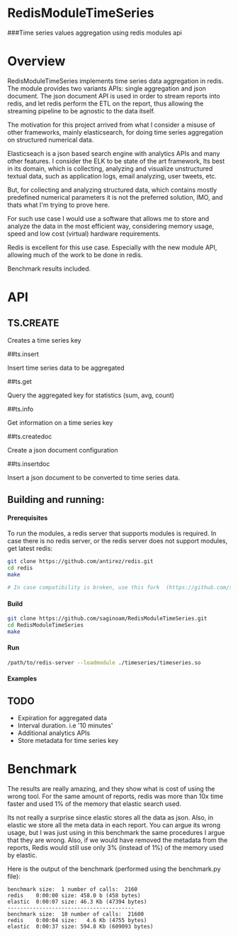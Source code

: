 # RedisModuleTimeSeries

###Time series values aggregation using redis modules api

# Overview

RedisModuleTimeSeries implements time series data aggregation in redis.
The module provides two variants APIs: single aggregation and json document. 
The json document API is used in order to stream reports into redis, and let
redis perform the ETL on the report, thus allowing the streaming pipeline to be 
agnostic to the data itself.
 
The motivation for this project arrived from what I consider a misuse of other
frameworks, mainly elasticsearch, for doing time series aggregation on structured numerical data.

Elasticseach is a json based search engine with analytics APIs and many other features.
I consider the ELK to be state of the art framework, Its best in its domain, which is collecting, analyzing and visualize
unstructured textual data, such as application logs, email analyzing, user tweets, etc.

But, for collecting and analyzing structured data, which contains mostly predefined numerical
parameters it is not the preferred solution, IMO, and thats what I'm trying to prove here.   

For such use case I would use a software that allows me to store and analyze the data in the most efficient way,
considering memory usage, speed and low cost (virtual) hardware requirements.
 
Redis is excellent for this use case. Especially with the new module API, allowing much of the work to be done in redis.

Benchmark results included.


# API

## TS.CREATE

Creates a time series key


##ts.insert

Insert time series data to be aggregated

##ts.get

Query the aggregated key for statistics (sum, avg, count)

##ts.info

Get information on a time series key

##ts.createdoc

Create a json document configuration

##ts.insertdoc

Insert a json document to be converted to time series data.

## Building and running:


#### Prerequisites

To run the modules, a redis server that supports modules is required.
In case there is no redis server, or the redis server does not support modules, get latest redis:

```sh
git clone https://github.com/antirez/redis.git
cd redis
make

# In case compatibility is broken, use this fork  (https://github.com/saginoam/redis.git)
```

#### Build


```sh
git clone https://github.com/saginoam/RedisModuleTimeSeries.git
cd RedisModuleTimeSeries
make
```

#### Run
```sh
/path/to/redis-server --loadmodule ./timeseries/timeseries.so
```

#### Examples



## TODO

 * Expiration for aggregated data
 * Interval duration. i.e '10 minutes'
 * Additional analytics APIs 
 * Store metadata for time series key
 
# Benchmark

The results are really amazing, and they show what is cost of using the wrong tool.
For the same amount of reports, redis was more than 10x time faster and used 1% of the
memory that elastic search used.

Its not really a surprise since elastic stores all the data as json. Also, in elastic we
store all the meta data in each report. You can argue its wrong usage, but I was just using
in this benchmark the same procedures I argue that they are wrong. Also, if we would have removed
the metadata from the reports, Redis would still use only 3% (instead of 1%) of the memory used by elastic.
  
Here is the output of the benchmark (performed using the benchmark.py file):
```
benchmark size:  1 number of calls:  2160
redis    0:00:00 size: 458.0 b (458 bytes)
elastic  0:00:07 size: 46.3 Kb (47394 bytes)
----------------------------------------
benchmark size:  10 number of calls:  21600
redis    0:00:04 size:   4.6 Kb (4755 bytes)
elastic  0:00:37 size: 594.8 Kb (609093 bytes)

```

